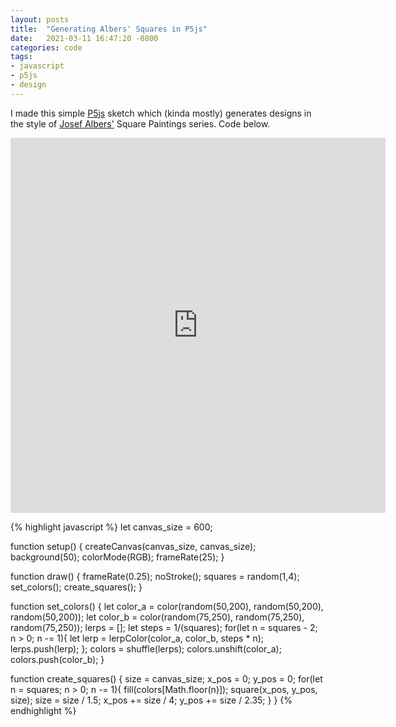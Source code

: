 ```yaml
---
layout: posts
title:  "Generating Albers' Squares in P5js"
date:   2021-03-11 16:47:20 -0800
categories: code
tags: 
- javascript
- p5js
- design
---
```


I made this simple [P5js](https://p5js.org/) sketch which (kinda mostly) generates designs in the style of [Josef Albers'](https://en.wikipedia.org/wiki/Josef_Albers) Square Paintings series. Code below.

<iframe src="https://editor.p5js.org/bobbymeyer/embed/nB59V0c8t" 
        style="width: 600px; 
              height: 600px; 
              overflow: hidden;"  
        scrolling="no" 
        frameborder="0">
</iframe>

{% highlight javascript %}
let canvas_size = 600;

function setup() {
  createCanvas(canvas_size, canvas_size);
  background(50);
  colorMode(RGB); 
  frameRate(25);
}

function draw() {
  frameRate(0.25);
  noStroke();
  squares = random(1,4);
  set_colors();
  create_squares();
}

function set_colors() {
  let color_a = color(random(50,200), random(50,200), random(50,200));
  let color_b = color(random(75,250), random(75,250), random(75,250));
  lerps = [];
  let steps = 1/(squares);
  for(let n = squares - 2; n > 0; n -= 1){
    let lerp = lerpColor(color_a, color_b, steps * n);
    lerps.push(lerp);
  };
  colors = shuffle(lerps);
  colors.unshift(color_a);
  colors.push(color_b);
}

function create_squares() {
  size = canvas_size;
  x_pos = 0;
  y_pos = 0;
  for(let n = squares; n > 0; n -= 1){
    fill(colors[Math.floor(n)]);
    square(x_pos, y_pos, size);
    size = size / 1.5;
    x_pos += size / 4;
    y_pos += size / 2.35;
  }
}
{% endhighlight %}
